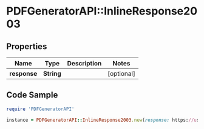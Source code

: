 # PDFGeneratorAPI::InlineResponse2003

## Properties

Name | Type | Description | Notes
------------ | ------------- | ------------- | -------------
**response** | **String** |  | [optional] 

## Code Sample

```ruby
require 'PDFGeneratorAPI'

instance = PDFGeneratorAPI::InlineResponse2003.new(response: https://us1.pdfgeneratorapi.com/editor/open/2ff98760d39456c4b2cf974fef005ecf)
```


